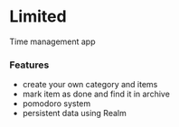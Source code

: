 # Limited
Time management app

### Features
- create your own category and items
- mark item as done and find it in archive
- pomodoro system
- persistent data using Realm
